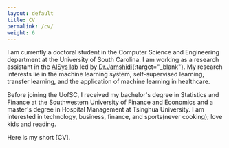 ```yaml
---
layout: default
title: CV
permalink: /cv/
weight: 6
---
```

I am currently a doctoral student in the Computer Science and Engineering department at the University of South Carolina. I am working as a research assistant in the [AISys lab](https://pooyanjamshidi.github.io/AISys/) led by [Dr.Jamshidi](https://pooyanjamshidi.github.io/){:target="_blank"}. My research interests lie in the machine learning system, self-supervised learning, transfer learning, and the application of machine learning in healthcare. 

Before joining the UofSC, I received my bachelor's degree in Statistics and Finance at the Southwestern University of Finance and Economics and a master's degree in Hospital Management at Tsinghua University. I am interested in technology, business, finance, and sports(never cooking); love kids and reading.

Here is my short [CV].


